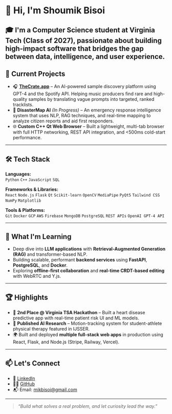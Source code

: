 # 👋 Hi, I'm Shoumik Bisoi

🎓 I'm a Computer Science student at **Virginia Tech** (Class of 2027), passionate about building high-impact software that bridges the gap between data, intelligence, and user experience.
---

## 🚀 Current Projects

- 🎧 **[TheCrate.app](https://thecrate.app)** – An AI-powered sample discovery platform using GPT-4 and the Spotify API. Helping music producers find rare and high-quality samples by translating vague prompts into targeted, ranked tracklists.
- 🧠 **DisasterMap AI** *(In Progress)* – An emergency response intelligence system that uses NLP, RAG techniques, and real-time mapping to analyze citizen reports and aid first responders.
- 🌐 **Custom C++ Qt Web Browser** – Built a lightweight, multi-tab browser with full HTTP networking, REST API integration, and <500ms cold-start performance.

---

## 🛠 Tech Stack

**Languages:**  
`Python` `C++` `JavaScript`  `SQL` 

**Frameworks & Libraries:**  
`React` `Node.js` `Flask` `Qt` `Scikit-learn` `OpenCV` `MediaPipe` `PyQt5` `Tailwind CSS` `NumPy` `Matplotlib`

**Tools & Platforms:**  
`Git` `Docker` `GCP` `AWS` `Firebase` `MongoDB` `PostgreSQL` `REST APIs` `OpenAI GPT-4 API`

---

## 🧠 What I'm Learning

- Deep dive into **LLM applications** with **Retrieval-Augmented Generation (RAG)** and transformer-based NLP.
- Building scalable, performant **backend services** using **FastAPI**, **PostgreSQL**, and **Docker**.
- Exploring **offline-first collaboration** and **real-time CRDT-based editing** with WebRTC and Y.js.

---

## 🏆 Highlights

- 🥈 **2nd Place @ Virginia TSA Hackathon** – Built a heart disease predictive app with real-time patient risk UI and ML models.
- 📄 **Published AI Research** – Motion-tracking system for student-athlete physical therapy featured in IJSSER.
- 🌍 Built and deployed **multiple full-stack web apps** in production using React, Flask, and Node.js (Stripe, Railway, Vercel).

---

## 📫 Let's Connect

- 💼 [LinkedIn](https://www.linkedin.com/in/shoumik-bisoi/)
- 🧑‍💻 [GitHub](https://github.com/shoumik77)
- 📬 Email: mikbisoi@gmail.com

---

> _“Build what solves a real problem, and let curiosity lead the way.”_
